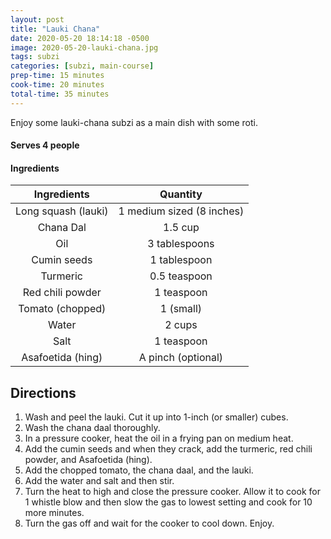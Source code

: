 ```yaml
---
layout: post
title: "Lauki Chana"
date: 2020-05-20 18:14:18 -0500
image: 2020-05-20-lauki-chana.jpg
tags: subzi
categories: [subzi, main-course]
prep-time: 15 minutes
cook-time: 20 minutes
total-time: 35 minutes
---
```


Enjoy some lauki-chana subzi as a main dish with some roti.

#### Serves 4 people

#### Ingredients

|     Ingredients     |          Quantity         |
|:-------------------:|:-------------------------:|
| Long squash (lauki) | 1 medium sized (8 inches) |
|      Chana Dal      |          1.5 cup          |
|         Oil         |       3 tablespoons       |
|     Cumin seeds     |        1 tablespoon       |
|       Turmeric      |        0.5 teaspoon       |
|   Red chili powder  |         1 teaspoon        |
|   Tomato (chopped)  |         1 (small)         |
|        Water        |           2 cups          |
|         Salt        |         1 teaspoon        |
|  Asafoetida (hing)  |     A pinch (optional)    |

## Directions

1. Wash and peel the lauki. Cut it up into 1-inch (or smaller) cubes.
2. Wash the chana daal thoroughly.
3. In a pressure cooker, heat the oil in a frying pan on medium heat.
4. Add the cumin seeds and when they crack, add the turmeric, red chili powder, and Asafoetida (hing).
5. Add the chopped tomato, the chana daal, and the lauki.
6. Add the water and salt and then stir.
7. Turn the heat to high and close the pressure cooker. Allow it to cook for 1 whistle blow and then slow the gas to lowest setting and cook for 10 more minutes.
8. Turn the gas off and wait for the cooker to cool down. Enjoy.
